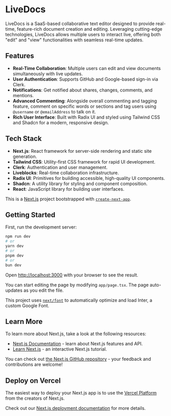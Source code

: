 # LiveDocs

LiveDocs is a SaaS-based collaborative text editor designed to provide real-time, feature-rich document creation and editing. Leveraging cutting-edge technologies, LiveDocs allows multiple users to interact live, offering both "edit" and "view" functionalities with seamless real-time updates.

## Features

- **Real-Time Collaboration**: Multiple users can edit and view documents simultaneously with live updates.
- **User Authentication**: Supports GitHub and Google-based sign-in via Clerk.
- **Notifications**: Get notified about shares, changes, comments, and mentions.
- **Advanced Commenting**: Alongside overall commenting and tagging feature, comment on specific words or sections and tag users using `@username` or `@emailAddress` to talk on it.
- **Rich User Interface**: Built with Radix UI and styled using Tailwind CSS and Shadcn for a modern, responsive design.

## Tech Stack

- **Next.js**: React framework for server-side rendering and static site generation.
- **Tailwind CSS**: Utility-first CSS framework for rapid UI development.
- **Clerk**: Authentication and user management.
- **Liveblocks**: Real-time collaboration infrastructure.
- **Radix UI**: Primitives for building accessible, high-quality UI components.
- **Shadcn**: A utility library for styling and component composition.
- **React**: JavaScript library for building user interfaces.

This is a [Next.js](https://nextjs.org/) project bootstrapped with [`create-next-app`](https://github.com/vercel/next.js/tree/canary/packages/create-next-app).

## Getting Started

First, run the development server:

```bash
npm run dev
# or
yarn dev
# or
pnpm dev
# or
bun dev
```

Open [http://localhost:3000](http://localhost:3000) with your browser to see the result.

You can start editing the page by modifying `app/page.tsx`. The page auto-updates as you edit the file.

This project uses [`next/font`](https://nextjs.org/docs/basic-features/font-optimization) to automatically optimize and load Inter, a custom Google Font.

## Learn More

To learn more about Next.js, take a look at the following resources:

- [Next.js Documentation](https://nextjs.org/docs) - learn about Next.js features and API.
- [Learn Next.js](https://nextjs.org/learn) - an interactive Next.js tutorial.

You can check out [the Next.js GitHub repository](https://github.com/vercel/next.js/) - your feedback and contributions are welcome!

## Deploy on Vercel

The easiest way to deploy your Next.js app is to use the [Vercel Platform](https://vercel.com/new?utm_medium=default-template&filter=next.js&utm_source=create-next-app&utm_campaign=create-next-app-readme) from the creators of Next.js.

Check out our [Next.js deployment documentation](https://nextjs.org/docs/deployment) for more details.
